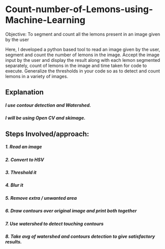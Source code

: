 # Count-number-of-Lemons-using-Machine-Learning
Objective: To segment and count all the lemons present in an image given by the user

Here, I developed a python based tool to read an image given by the user, segment and count the number
of lemons in the image. Accept the image input by the user and display the result along with
each lemon segmented separately, count of lemons in the image and time taken for code to
execute. Generalize the thresholds in your code so as to detect and count lemons in a variety of
images.

## Explanation
##### I use contour detection and Watershed. 
##### I will be using Open CV and skimage.

## Steps Involved/approach:
##### 1. Read an image
##### 2. Convert to HSV
##### 3. Threshold it
##### 4. Blur it
##### 5. Remove extra / unwanted area
##### 6. Draw contours over original image and print both together
##### 7. Use watershed to detect touching contours
##### 8. Take avg of watershed and contours detection to give satisfactory results.

